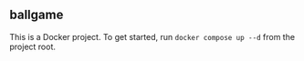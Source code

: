 ## ballgame

This is a Docker project. To get started, run `docker compose up --d` from the project root.